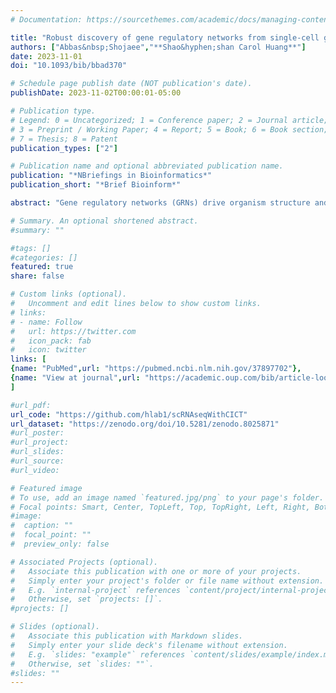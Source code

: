 ```yaml
---
# Documentation: https://sourcethemes.com/academic/docs/managing-content/

title: "Robust discovery of gene regulatory networks from single-cell gene expression data by Causal Inference Using Composition of Transactions"
authors: ["Abbas&nbsp;Shojaee","**Shao&hyphen;shan Carol Huang**"]
date: 2023-11-01
doi: "10.1093/bib/bbad370"

# Schedule page publish date (NOT publication's date).
publishDate: 2023-11-02T00:00:01-05:00

# Publication type.
# Legend: 0 = Uncategorized; 1 = Conference paper; 2 = Journal article;
# 3 = Preprint / Working Paper; 4 = Report; 5 = Book; 6 = Book section;
# 7 = Thesis; 8 = Patent
publication_types: ["2"]

# Publication name and optional abbreviated publication name.
publication: "*NBriefings in Bioinformatics*"
publication_short: "*Brief Bioinform*"

abstract: "Gene regulatory networks (GRNs) drive organism structure and functions, so the discovery and characterization of GRNs is a major goal in biological research. However, accurate identification of causal regulatory connections and inference of GRNs using gene expression datasets, more recently from single-cell RNA-seq (scRNA-seq), has been challenging. Here we employ the innovative method of Causal Inference Using Composition of Transactions (CICT) to uncover GRNs from scRNA-seq data. The basis of CICT is that if all gene expressions were random, a non-random regulatory gene should induce its targets at levels different from the background random process, resulting in distinct patterns in the whole relevance network of gene–gene associations. CICT proposes novel network features derived from a relevance network, which enable any machine learning algorithm to predict causal regulatory edges and infer GRNs. We evaluated CICT using simulated and experimental scRNA-seq data in a well-established benchmarking pipeline and showed that CICT outperformed existing network inference methods representing diverse approaches with many-fold higher accuracy. Furthermore, we demonstrated that GRN inference with CICT was robust to different levels of sparsity in scRNA-seq data, the characteristics of data and ground truth, the choice of association measure and the complexity of the supervised machine learning algorithm. Our results suggest aiming at directly predicting causality to recover regulatory relationships in complex biological networks substantially improves accuracy in GRN inference."

# Summary. An optional shortened abstract.
#summary: ""

#tags: []
#categories: []
featured: true
share: false

# Custom links (optional).
#   Uncomment and edit lines below to show custom links.
# links:
# - name: Follow
#   url: https://twitter.com
#   icon_pack: fab
#   icon: twitter
links: [
{name: "PubMed",url: "https://pubmed.ncbi.nlm.nih.gov/37897702"},
{name: "View at journal",url: "https://academic.oup.com/bib/article-lookup/doi/10.1093/bib/bbad370"}
]

#url_pdf:
url_code: "https://github.com/hlab1/scRNAseqWithCICT"
url_dataset: "https://zenodo.org/doi/10.5281/zenodo.8025871"
#url_poster:
#url_project:
#url_slides:
#url_source:
#url_video:

# Featured image
# To use, add an image named `featured.jpg/png` to your page's folder. 
# Focal points: Smart, Center, TopLeft, Top, TopRight, Left, Right, BottomLeft, Bottom, BottomRight.
#image:
#  caption: ""
#  focal_point: ""
#  preview_only: false

# Associated Projects (optional).
#   Associate this publication with one or more of your projects.
#   Simply enter your project's folder or file name without extension.
#   E.g. `internal-project` references `content/project/internal-project/index.md`.
#   Otherwise, set `projects: []`.
#projects: []

# Slides (optional).
#   Associate this publication with Markdown slides.
#   Simply enter your slide deck's filename without extension.
#   E.g. `slides: "example"` references `content/slides/example/index.md`.
#   Otherwise, set `slides: ""`.
#slides: ""
---
```

